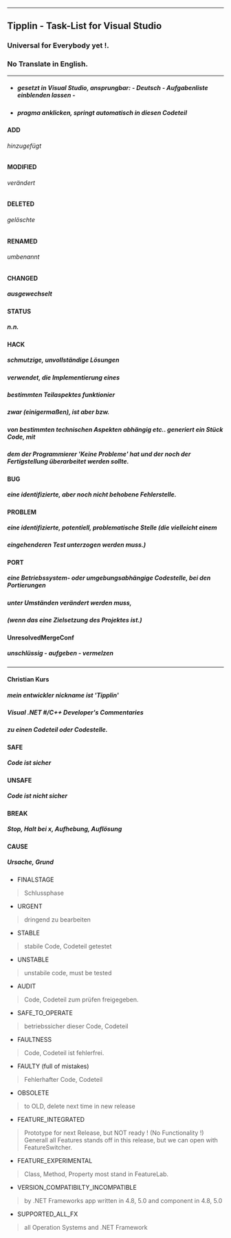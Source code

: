 ----
## Tipplin - Task-List for Visual Studio
### Universal for Everybody yet !. 
### No Translate in English.
----
- ##### gesetzt in Visual Studio, ansprungbar: - Deutsch - Aufgabenliste einblenden lassen -
- ##### pragma anklicken, springt automatisch in diesen Codeteil
#### ADD
###### hinzugefügt
#### MODIFIED
###### verändert
#### DELETED
###### gelöschte
#### RENAMED
###### umbenannt
#### CHANGED
##### ausgewechselt
#### STATUS
##### n.n.
#### HACK
##### schmutzige, unvollständige Lösungen
##### verwendet, die Implementierung eines
##### bestimmten Teilaspektes funktionier
##### zwar (einigermaßen), ist aber bzw.
##### von bestimmten technischen Aspekten abhängig etc.. generiert ein Stück Code, mit 
##### dem der Programmierer 'Keine Probleme' hat und der noch der Fertigstellung überarbeitet werden sollte.

#### BUG
##### eine identifizierte, aber noch nicht behobene Fehlerstelle.

#### PROBLEM
##### eine identifizierte, potentiell, problematische Stelle (die vielleicht einem
##### eingehenderen Test unterzogen werden muss.)
#### PORT
##### eine Betriebssystem- oder umgebungsabhängige Codestelle, bei den Portierungen
##### unter Umständen verändert werden muss,
##### (wenn das eine Zielsetzung des Projektes ist.)
#### UnresolvedMergeConf
##### unschlüssig - aufgeben - vermelzen
----
####  Christian Kurs
##### mein entwickler nickname ist 'Tipplin'  
##### Visual .NET #/C++ Developer's Commentaries 
##### zu einen Codeteil oder Codestelle.
#### SAFE
##### Code ist sicher
#### UNSAFE
##### Code ist nicht sicher
#### BREAK
##### Stop, Halt bei x, Aufhebung, Auflösung
#### CAUSE
##### Ursache, Grund

- FINALSTAGE
> Schlussphase

- URGENT
> dringend zu bearbeiten

- STABLE
> stabile Code, Codeteil getestet

- UNSTABLE
> unstabile code, must be tested

- AUDIT
> Code, Codeteil zum prüfen freigegeben.

- SAFE_TO_OPERATE
> betriebssicher dieser Code, Codeteil

- FAULTNESS
> Code, Codeteil ist fehlerfrei.
- FAULTY (full of mistakes)
> Fehlerhafter Code, Codeteil
- OBSOLETE
> to OLD, delete next time in new release
- FEATURE_INTEGRATED
> Prototype for next Release, but NOT ready ! (No Functionality !)
> Generall all Features stands off in this release,
> but we can open with FeatureSwitcher.
- FEATURE_EXPERIMENTAL
> Class, Method, Property most stand in FeatureLab.
- VERSION_COMPATIBILTY_INCOMPATIBLE
 > by .NET Frameworks
 > app written in 4.8, 5.0 and component in 4.8, 5.0
- SUPPORTED_ALL_FX
> all Operation Systems and .NET Framework












































